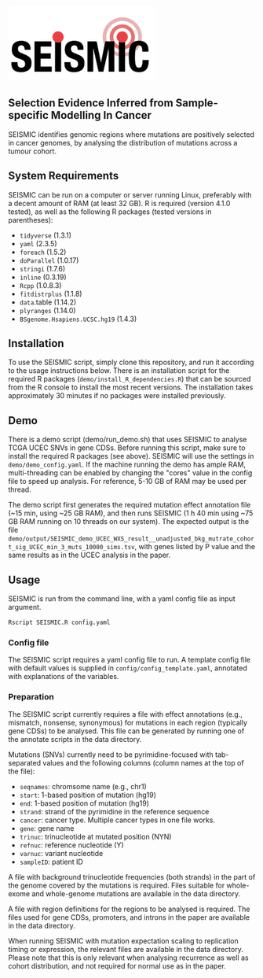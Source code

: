 <img src="media/SEISMIC_logo.png" width="300" /> <!-- Change this to a raw.github link after making the repo public to avoid broken links if the README is hosted without the logo file in places other than GitHub. -->

## Selection Evidence Inferred from Sample-specific Modelling In Cancer

SEISMIC identifies genomic regions where mutations are positively selected in cancer genomes, by analysing the distribution of mutations across a tumour cohort.

## System Requirements

SEISMIC can be run on a computer or server running Linux, preferably with a decent amount of RAM (at least 32 GB). R is required (version 4.1.0 tested), as well as the following R packages (tested versions in parentheses):
- `tidyverse` (1.3.1)
- `yaml` (2.3.5)
- `foreach` (1.5.2)
- `doParallel` (1.0.17)
- `stringi` (1.7.6)
- `inline` (0.3.19)
- `Rcpp` (1.0.8.3)
- `fitdistrplus` (1.1.8)
- `data`.table (1.14.2)
- `plyranges` (1.14.0)
- `BSgenome.Hsapiens.UCSC.hg19` (1.4.3)


## Installation

To use the SEISMIC script, simply clone this repository, and run it according to the usage instructions below.
There is an installation script for the required R packages (`demo/install_R_dependencies.R`) that can be sourced from the R console to install the most recent versions. The installation takes approximately 30 minutes if no packages were installed previously.


## Demo
There is a demo script (demo/run_demo.sh) that uses SEISMIC to analyse TCGA UCEC SNVs in gene CDSs. Before running this script, make sure to install the required R packages (see above). SEISMIC will use the settings in `demo/demo_config.yaml`. If the machine running the demo has ample RAM, multi-threading can be enabled by changing the "cores" value in the config file to speed up analysis. For reference, 5-10 GB of RAM may be used per thread.

The demo script first generates the required mutation effect annotation file (\~15 min, using \~25 GB RAM), and then runs SEISMIC (1 h 40 min using \~75 GB RAM running on 10 threads on our system). The expected output is the file `demo/output/SEISMIC_demo_UCEC_WXS_result__unadjusted_bkg_mutrate_cohort_sig_UCEC_min_3_muts_10000_sims.tsv`, with genes listed by P value and the same results as in the UCEC analysis in the paper.


## Usage

SEISMIC is run from the command line, with a yaml config file as input argument.

```bash
Rscript SEISMIC.R config.yaml
```

### Config file

The SEISMIC script requires a yaml config file to run. A template config file with default values is supplied in `config/config_template.yaml`, annotated with explanations of the variables.


### Preparation

The SEISMIC script currently requires a file with effect annotations (e.g., mismatch, nonsense, synonymous) for mutations in each region (typically gene CDSs) to be analysed. This file can be generated by running one of the annotate scripts in the data directory.

Mutations (SNVs) currently need to be pyrimidine-focused with tab-separated values and the following columns (column names at the top of the file):
- `seqnames`: chromsome name (e.g., chr1)
- `start`: 1-based position of mutation (hg19)
- `end`: 1-based position of mutation (hg19)
- `strand`: strand of the pyrimidine in the reference sequence
- `cancer`: cancer type. Multiple cancer types in one file works.
- `gene`: gene name
- `trinuc`: trinucleotide at mutated position (NYN)
- `refnuc`: reference nucleotide (Y)
- `varnuc`: variant nucleotide
- `sampleID`: patient ID

A file with background trinucleotide frequencies (both strands) in the part of the genome covered by the mutations is required. Files suitable for whole-exome and whole-genome mutations are available in the data directory.

A file with region definitions for the regions to be analysed is required. The files used for gene CDSs, promoters, and introns in the paper are available in the data directory.

When running SEISMIC with mutation expectation scaling to replication timing or expression, the relevant files are available in the data directory. Please note that this is only relevant when analysing recurrence as well as cohort distribution, and not required for normal use as in the paper.


